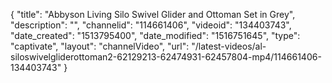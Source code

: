 {
    "title": "Abbyson Living Silo Swivel Glider and Ottoman Set in Grey",
    "description": "",
    "channelid": "114661406",
    "videoid": "134403743",
    "date_created": "1513795400",
    "date_modified": "1516751645",
    "type": "captivate",
    "layout": "channelVideo",
    "url": "\/latest-videos\/al-siloswivelgliderottoman2-62129213-62474931-62457804-mp4\/114661406-134403743"
}
